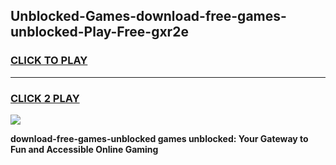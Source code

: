 
## Unblocked-Games-download-free-games-unblocked-Play-Free-gxr2e
<h3>
<a href="https://premium76.site?title=download-free-games-unblocked&ref=18A1">CLICK TO PLAY</a></h3>
<hr>

<h3>
<a href="https://premium76.site?title=download-free-games-unblocked&ref=18A1">CLICK 2 PLAY</a>
  
</h3>

<a href="https://premium76.site?title=download-free-games-unblocked&ref=18A1"><img src="https://clearcache.store/games.png"></a>


**download-free-games-unblocked games unblocked: Your Gateway to Fun and Accessible Online Gaming**
